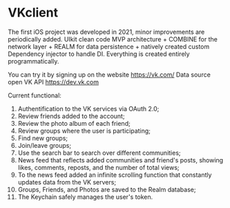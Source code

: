 # VKclient
The first iOS project was developed in 2021, minor improvements are periodically added.
UIkit clean code MVP architecture + COMBINE for the network layer + REALM for data persistence + natively created custom Dependency injector to handle DI. Everything is created entirely programmatically.

You can try it by signing up on the website https://vk.com/ 
Data source open VK API https://dev.vk.com

Current functional:
1) Authentification to the VK services via OAuth 2.0;
2) Review friends added to the account;
3) Review the photo album of each friend;
4) Review groups where the user is participating;
5) Find new groups;
6) Join/leave groups;
7) Use the search bar to search over different communities;
8) News feed that reflects added communities and friend's posts, showing likes, comments, reposts, and the number of total views;
9) To the news feed added an infinite scrolling function that constantly updates data from the VK servers;
10) Groups, Friends, and Photos are saved to the Realm database;
11) The Keychain safely manages the user's token.
